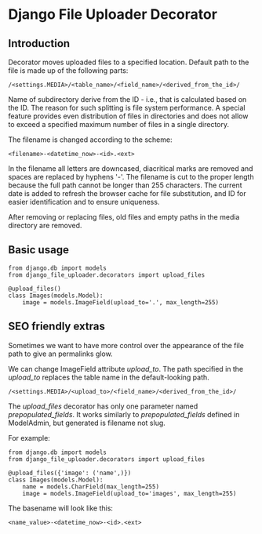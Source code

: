 Django File Uploader Decorator
==============================

Introduction
------------

Decorator moves uploaded files to a specified location. Default path to the file is made up of the following parts:

    /<settings.MEDIA>/<table_name>/<field_name>/<derived_from_the_id>/

Name of subdirectory derive from the ID - i.e., that is calculated based on the ID. The reason for such splitting is file system performance. A special feature provides even distribution of files in directories and does not allow to exceed a specified maximum number of files in a single directory.

The filename is changed according to the scheme:

    <filename>-<datetime_now>-<id>.<ext>

In the filename all letters are downcased, diacritical marks are removed and spaces are replaced by hyphens '-'. The filename is cut to the proper length because the full path cannot be longer than 255 characters. The current date is added to refresh the browser cache for file substitution, and ID for easier identification and to ensure uniqueness.

After removing or replacing files, old files and empty paths in the media directory are removed.

Basic usage
-----------

    from django.db import models
    from django_file_uploader.decorators import upload_files
    
    @upload_files()
    class Images(models.Model):
        image = models.ImageField(upload_to='.', max_length=255)


SEO friendly extras
-------------------

Sometimes we want to have more control over the appearance of the file path to give an permalinks glow.

We can change ImageField attribute *upload_to*. The path specified in the *upload_to* replaces the table name in the default-looking path.

    /<settings.MEDIA>/<upload_to>/<field_name>/<derived_from_the_id>/

The *upload_files* decorator has only one parameter named *prepopulated_fields*. It works similarly to *prepopulated_fields* defined in ModelAdmin, but generated is filename not slug.


For example:

    from django.db import models
    from django_file_uploader.decorators import upload_files
    
    @upload_files({'image': ('name',)})
    class Images(models.Model):
        name = models.CharField(max_length=255)
        image = models.ImageField(upload_to='images', max_length=255)

The basename will look like this:

    <name_value>-<datetime_now>-<id>.<ext>
